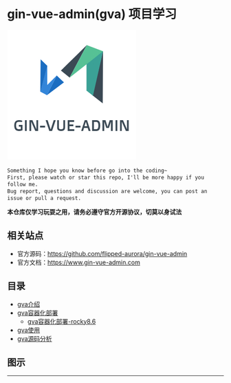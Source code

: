 # gin-vue-admin(gva) 项目学习

![20221220_104955_41](image/20221220_104955_41.png)

```
Something I hope you know before go into the coding~
First, please watch or star this repo, I'll be more happy if you follow me.
Bug report, questions and discussion are welcome, you can post an issue or pull a request.
```

**本仓库仅学习玩耍之用，请务必遵守官方开源协议，切莫以身试法**

## 相关站点

* 官方源码：<https://github.com/flipped-aurora/gin-vue-admin>
* 官方文档：<https://www.gin-vue-admin.com>

## 目录

* [gva介绍](docs/gva介绍.md)
* [gva容器化部署](docs/gva容器化部署.md)
    * [gva容器化部署-rocky8.6](docs/gva容器化部署-rocky8.6.md)
* [gva使用](docs/gva使用.md)
* [gva源码分析](docs/gva源码分析.md)






## 图示












---
